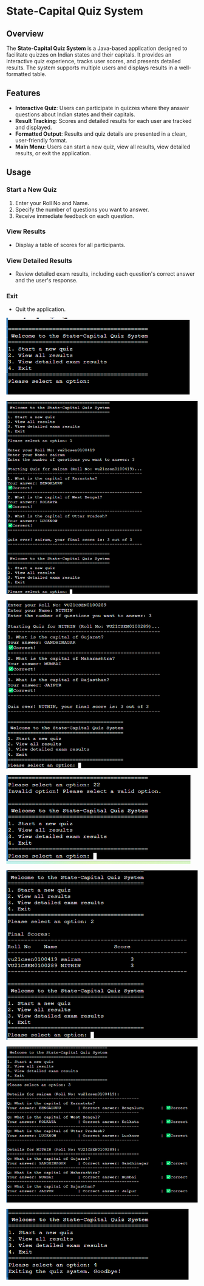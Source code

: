 # State-Capital Quiz System

## Overview

The **State-Capital Quiz System** is a Java-based application designed to facilitate quizzes on Indian states and their capitals. It provides an interactive quiz experience, tracks user scores, and presents detailed results. The system supports multiple users and displays results in a well-formatted table.

## Features

- **Interactive Quiz**: Users can participate in quizzes where they answer questions about Indian states and their capitals.
- **Result Tracking**: Scores and detailed results for each user are tracked and displayed.
- **Formatted Output**: Results and quiz details are presented in a clean, user-friendly format.
- **Main Menu**: Users can start a new quiz, view all results, view detailed results, or exit the application.

## Usage

### Start a New Quiz

1. Enter your Roll No and Name.
2. Specify the number of questions you want to answer.
3. Receive immediate feedback on each question.

### View Results

- Display a table of scores for all participants.

### View Detailed Results

- Review detailed exam results, including each question's correct answer and the user's response.

### Exit

- Quit the application.



![Recycling Alerts](https://github.com/sairamginjupalli/Hackathon-19-08-24/blob/main/images/Screenshot%202024-08-19%20222956.png)

![Recycling Alerts](https://github.com/sairamginjupalli/Hackathon-19-08-24/blob/main/images/Screenshot%202024-08-19%20223151.png)

![Recycling Alerts](https://github.com/sairamginjupalli/Hackathon-19-08-24/blob/main/images/Screenshot%202024-08-19%20223255.png)

![Recycling Alerts](https://github.com/sairamginjupalli/Hackathon-19-08-24/blob/main/images/Screenshot%202024-08-19%20223314.png)

![Recycling Alerts](https://github.com/sairamginjupalli/Hackathon-19-08-24/blob/main/images/Screenshot%202024-08-19%20223330.png)

![Recycling Alerts](https://github.com/sairamginjupalli/Hackathon-19-08-24/blob/main/images/Screenshot%202024-08-19%20223419.png)

![Recycling Alerts](https://github.com/sairamginjupalli/Hackathon-19-08-24/blob/main/images/Screenshot%202024-08-19%20223429.png)

